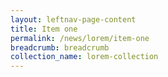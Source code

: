```yaml
---
layout: leftnav-page-content
title: Item one 
permalink: /news/lorem/item-one
breadcrumb: breadcrumb
collection_name: lorem-collection
---
```

